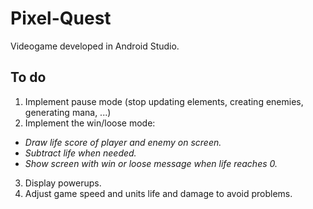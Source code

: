# Pixel-Quest
Videogame developed in Android Studio.

## To do
1. Implement pause mode (stop updating elements, creating enemies, generating mana, ...)
2. Implement the win/loose mode:
  * *Draw life score of player and enemy on screen.*
  * *Subtract life when needed.*
  * *Show screen with win or loose message when life reaches 0.*
3. Display powerups.
4. Adjust game speed and units life and damage to avoid problems.

